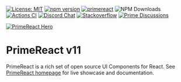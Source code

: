 [![License: MIT](https://img.shields.io/badge/License-MIT-yellow.svg)](https://opensource.org/licenses/MIT)
[![npm version](https://badge.fury.io/js/primereact.svg)](https://badge.fury.io/js/primereact)
[![primereact](https://snyk.io/advisor/npm-package/primereact/badge.svg)](https://snyk.io/advisor/npm-package/primereact)
![NPM Downloads](https://img.shields.io/npm/dm/primereact?color=purple)
[![Actions CI](https://github.com/primefaces/primereact/workflows/NodeJS%20CI/badge.svg)](https://github.com/primefaces/primereact/actions/workflows/node.js.yml)
[![Discord Chat](https://img.shields.io/discord/557940238991753223.svg?color=7289da&label=chat&logo=discord)](https://discord.gg/gzKFYnpmCY)
[![Stackoverflow](https://img.shields.io/badge/StackOverflow-primereact-chocolate.svg)](https://stackoverflow.com/questions/tagged/primereact)
[![Prime Discussions](https://img.shields.io/github/discussions-search?query=org%3Aprimefaces&logo=github&label=Prime%20Discussions&link=https%3A%2F%2Fgithub.com%2Forgs%2Fprimefaces%2Fdiscussions)](https://github.com/orgs/primefaces/discussions)

[![PrimeReact Hero](https://www.primefaces.org/static/social/primereact-preview.jpg)](https://www.primereact.org)

# PrimeReact v11

PrimeReact is a rich set of open source UI Components for React. See [PrimeReact homepage](https://primereact.org/) for live showcase and documentation.
